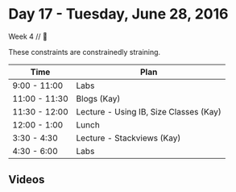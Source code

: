 # Day 17 - Tuesday, June 28, 2016 

Week 4 // :blue_heart:

These constraints are constrainedly straining.

Time       | Plan     |
----------------|-------
9:00 - 11:00  | Labs
11:00 - 11:30 | Blogs (Kay)
11:30 - 12:00   | Lecture - Using IB, Size Classes (Kay)
12:00 - 1:00    | Lunch
3:30 - 4:30   | Lecture - Stackviews (Kay)
4:30 - 6:00   | Labs 

## Videos


